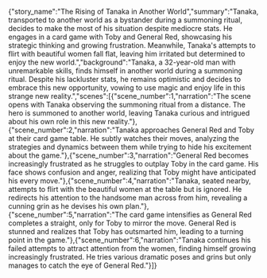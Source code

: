 {"story_name":"The Rising of Tanaka in Another World","summary":"Tanaka, transported to another world as a bystander during a summoning ritual, decides to make the most of his situation despite mediocre stats. He engages in a card game with Toby and General Red, showcasing his strategic thinking and growing frustration. Meanwhile, Tanaka's attempts to flirt with beautiful women fall flat, leaving him irritated but determined to enjoy the new world.","background":"Tanaka, a 32-year-old man with unremarkable skills, finds himself in another world during a summoning ritual. Despite his lackluster stats, he remains optimistic and decides to embrace this new opportunity, vowing to use magic and enjoy life in this strange new reality.","scenes":[{"scene_number":1,"narration":"The scene opens with Tanaka observing the summoning ritual from a distance. The hero is summoned to another world, leaving Tanaka curious and intrigued about his own role in this new reality."},{"scene_number":2,"narration":"Tanaka approaches General Red and Toby at their card game table. He subtly watches their moves, analyzing the strategies and dynamics between them while trying to hide his excitement about the game."},{"scene_number":3,"narration":"General Red becomes increasingly frustrated as he struggles to outplay Toby in the card game. His face shows confusion and anger, realizing that Toby might have anticipated his every move."},{"scene_number":4,"narration":"Tanaka, seated nearby, attempts to flirt with the beautiful women at the table but is ignored. He redirects his attention to the handsome man across from him, revealing a cunning grin as he devises his own plan."},{"scene_number":5,"narration":"The card game intensifies as General Red completes a straight, only for Toby to mirror the move. General Red is stunned and realizes that Toby has outsmarted him, leading to a turning point in the game."},{"scene_number":6,"narration":"Tanaka continues his failed attempts to attract attention from the women, finding himself growing increasingly frustrated. He tries various dramatic poses and grins but only manages to catch the eye of General Red."}]}